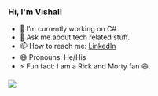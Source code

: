 

<!--
**iBvishal/iBvishal** is a ✨ _special_ ✨ repository because its `README.md` (this file) appears on your GitHub profile.

Here are some ideas to get you started:

- 🔭 I’m currently working on ...
- 🌱 I’m currently learning ...
- 👯 I’m looking to collaborate on ...
- 🤔 I’m looking for help with ...
- 💬 Ask me about ...
- 📫 How to reach me: ...
- 😄 Pronouns: ...
- ⚡ Fun fact: ...
-->

### Hi, I'm Vishal!

- 🌱 I’m currently working on C#.
- 💬 Ask me about tech related stuff.
- 📫 How to reach me: [LinkedIn](https://twitter.com/imthepk)
- 😄 Pronouns: He/His
- ⚡ Fun fact: I am a Rick and Morty fan 😄.


<img src="https://github-readme-stats.vercel.app/api?username=iBvishal&&show_icons=true&title_color=ffffff&icon_color=bb2acf&text_color=daf7dc&bg_color=191919">
